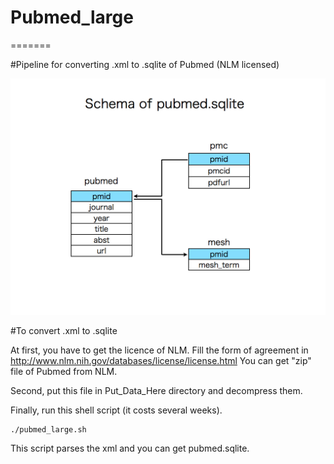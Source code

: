 # Pubmed_large
=======

#Pipeline for converting .xml to .sqlite of Pubmed (NLM licensed)

![my image](fig2.002.jpg)

#To convert .xml to .sqlite

At first, you have to get the licence of NLM. Fill the form of agreement in http://www.nlm.nih.gov/databases/license/license.html You can get "zip" file of Pubmed from NLM.

Second, put this file in Put_Data_Here directory and decompress them.

Finally, run this shell script (it costs several weeks). 

    ./pubmed_large.sh

This script parses the xml and you can get pubmed.sqlite.